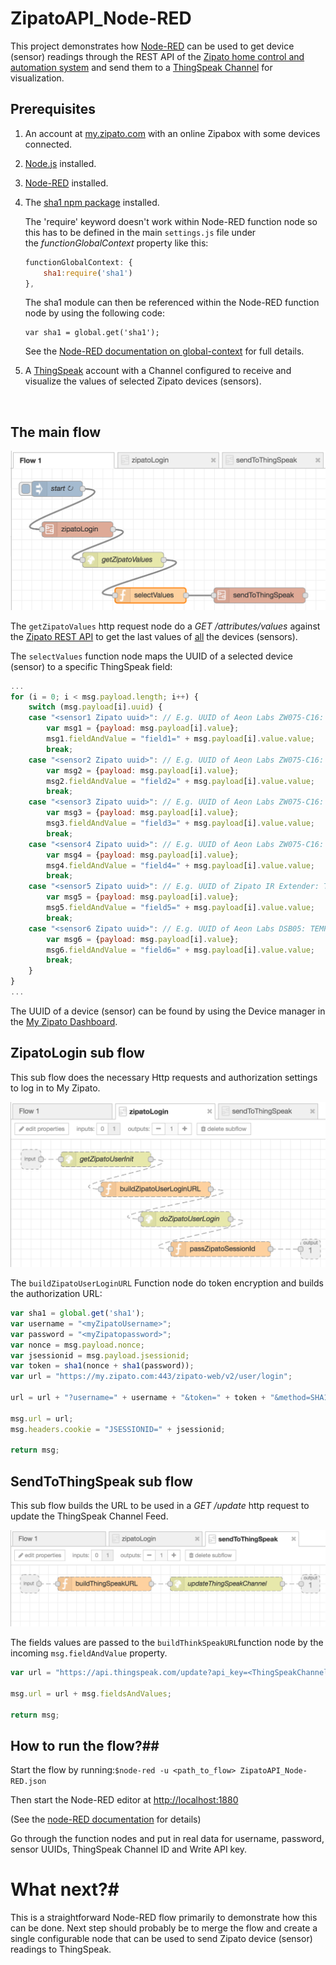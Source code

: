 # ZipatoAPI_Node-RED
This project demonstrates how [Node-RED](http://nodered.org/) can be used to get device (sensor) readings through the REST API of the [Zipato home control and automation system](https://www.zipato.com/) and send them to a [ThingSpeak Channel](https://thingspeak.com/channels/144275) for visualization. 



## Prerequisites

1. An account at [my.zipato.com]() with an online Zipabox with some devices connected.

2. [Node.js](https://nodejs.org/en/download/) installed.

3. [Node-RED](http://nodered.org/) installed.

4. The [sha1 npm package](https://www.npmjs.com/package/sha1) installed.

   The 'require' keyword doesn't work within Node-RED function node so this has to be defined in the main `settings.js` file under the *functionGlobalContext* property like this: 

   ```javascript
   functionGlobalContext: {
       sha1:require('sha1')
   },
   ```

   The sha1 module can then be referenced within the Node-RED function node by using the following code:

   ```
   var sha1 = global.get('sha1');
   ```

   See the [Node-RED documentation on global-context](http://nodered.org/docs/writing-functions.html#global-context) for full details.

5. A [ThingSpeak](https://thingspeak.com/) account with a Channel configured to receive and visualize the values of selected Zipato devices (sensors).

   ​


## The main flow

![](img/flow1.tiff)



The `getZipatoValues` http request node do a _GET /attributes/values_ against the [Zipato REST API](http://my.zipato.com:8080/zipato-web/api/) to get the  last values of <u>all</u> the devices (sensors).

The `selectValues` function node maps the UUID of a selected device (sensor) to a specific ThingSpeak field:

```javascript
...
for (i = 0; i < msg.payload.length; i++) { 
    switch (msg.payload[i].uuid) { 
    case "<sensor1 Zipato uuid>": // E.g. UUID of Aeon Labs ZW075-C16: CURRENT_CONSUMTION
        var msg1 = {payload: msg.payload[i].value};
        msg1.fieldAndValue = "field1=" + msg.payload[i].value.value;
        break;
    case "<sensor2 Zipato uuid>": // E.g. UUID of Aeon Labs ZW075-C16: CUMULATIVE_CONSUMPTION
        var msg2 = {payload: msg.payload[i].value};
        msg2.fieldAndValue = "field2=" + msg.payload[i].value.value;
        break;
    case "<sensor3 Zipato uuid>": // E.g. UUID of Aeon Labs ZW075-C16: AMPERES
        var msg3 = {payload: msg.payload[i].value};
        msg3.fieldAndValue = "field3=" + msg.payload[i].value.value;
        break;
    case "<sensor4 Zipato uuid>": // E.g. UUID of Aeon Labs ZW075-C16: VOLTAGE
        var msg4 = {payload: msg.payload[i].value};
        msg4.fieldAndValue = "field4=" + msg.payload[i].value.value;
        break;
    case "<sensor5 Zipato uuid>": // E.g. UUID of Zipato IR Extender: TEMPERATURE
        var msg5 = {payload: msg.payload[i].value};
        msg5.fieldAndValue = "field5=" + msg.payload[i].value.value;
        break;
    case "<sensor6 Zipato uuid>": // E.g. UUID of Aeon Labs DSB05: TEMPERATURE
        var msg6 = {payload: msg.payload[i].value};
        msg6.fieldAndValue = "field6=" + msg.payload[i].value.value;
        break;
    }
}
...
```

The UUID of a device (sensor) can be found by using the Device manager in the [My Zipato Dashboard](https://my.zipato.com/zipato-web/app2dashboard).



## ZipatoLogin sub flow

This sub flow does the necessary Http requests and authorization settings to log in to My Zipato.

![](img/zipatoLogin.tiff) 

The `buildZipatoUserLoginURL` Function node do token encryption and builds the authorization URL:

```javascript
var sha1 = global.get('sha1');
var username = "<myZipatoUsername>";
var password = "<myZipatopassword>";
var nonce = msg.payload.nonce;
var jsessionid = msg.payload.jsessionid;
var token = sha1(nonce + sha1(password));
var url = "https://my.zipato.com:443/zipato-web/v2/user/login";

url = url + "?username=" + username + "&token=" + token + "&method=SHA1";

msg.url = url;
msg.headers.cookie = "JSESSIONID=" + jsessionid;

return msg;
```



## SendToThingSpeak sub flow

This sub flow builds the URL to be used in a _GET /update_ http request to update the ThingSpeak Channel Feed.

![](img/sendToThingSpeak.tiff)

The fields values are passed to the `buildThinkSpeakURL`function node by the incoming `msg.fieldAndValue` property.

```javascript
var url = "https://api.thingspeak.com/update?api_key=<ThingSpeakChannelWriteAPIkey>&";

msg.url = url + msg.fieldsAndValues;

return msg;
```



## How to run the flow?##

Start the flow by running:`$node-red -u <path_to_flow> ZipatoAPI_Node-RED.json`

Then start the Node-RED editor at [http://localhost:1880](http://localhost:1880/)

(See the [node-RED documentation](http://nodered.org/docs/getting-started/running) for details)

Go through the function nodes and put in real data for username, password, sensor UUIDs, ThingSpeak Channel ID and Write API key.



# What next?#

This is a straightforward Node-RED flow primarily to demonstrate how this can be done. Next step should probably be to merge the flow and create a single configurable node that can be used to send Zipato device (sensor) readings to ThingSpeak.